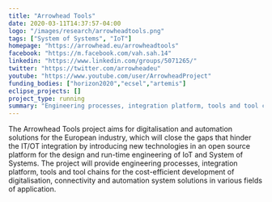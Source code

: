 ```yaml
---
title: "Arrowhead Tools"
date: 2020-03-11T14:37:57-04:00
logo: "/images/research/arrowheadtools.png"
tags: ["System of Systems", "IoT"]
homepage: "https://arrowhead.eu/arrowheadtools"
facebook: "https://m.facebook.com/vah.sah.14"
linkedin: "https://www.linkedin.com/groups/5071265/"
twitter: "https://twitter.com/arrowheadeu"
youtube: "https://www.youtube.com/user/ArrowheadProject"
funding_bodies: ["horizon2020","ecsel","artemis"]
eclipse_projects: []
project_type: running
summary: "Engineering processes, integration platform, tools and tool chains for the cost-efficient development of digitalisation, connectivity and automation system solutions."
---
```

The Arrowhead Tools project aims for digitalisation and automation solutions for the European industry, which will close the gaps that hinder the IT/OT integration by introducing new technologies in an open source platform for the design and run-time engineering of IoT and System of Systems. The project will provide engineering processes, integration platform, tools and tool chains for the cost-efficient development of digitalisation, connectivity and automation system solutions in various fields of application.